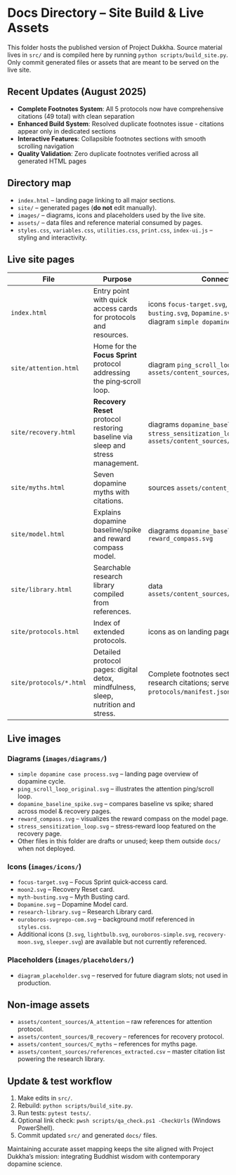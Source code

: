 # Docs Directory – Site Build & Live Assets

This folder hosts the published version of Project Dukkha. Source material lives in `src/` and is compiled here by running `python scripts/build_site.py`. Only commit generated files or assets that are meant to be served on the live site.

## Recent Updates (August 2025)
- **Complete Footnotes System**: All 5 protocols now have comprehensive citations (49 total) with clean separation
- **Enhanced Build System**: Resolved duplicate footnotes issue - citations appear only in dedicated sections
- **Interactive Features**: Collapsible footnotes sections with smooth scrolling navigation
- **Quality Validation**: Zero duplicate footnotes verified across all generated HTML pages

## Directory map
- `index.html` – landing page linking to all major sections.
- `site/` – generated pages (**do not** edit manually).
- `images/` – diagrams, icons and placeholders used by the live site.
- `assets/` – data files and reference material consumed by pages.
- `styles.css`, `variables.css`, `utilities.css`, `print.css`, `index-ui.js` – styling and interactivity.

## Live site pages
| File | Purpose | Connected assets |
| --- | --- | --- |
| `index.html` | Entry point with quick access cards for protocols and resources. | icons `focus-target.svg`, `moon2.svg`, `myth-busting.svg`, `Dopamine.svg`, `research-library.svg`; diagram `simple dopamine case process.svg` |
| `site/attention.html` | Home for the **Focus Sprint** protocol addressing the ping‑scroll loop. | diagram `ping_scroll_loop_original.svg`; sources `assets/content_sources/A_attention` |
| `site/recovery.html` | **Recovery Reset** protocol restoring baseline via sleep and stress management. | diagrams `dopamine_baseline_spike.svg`, `stress_sensitization_loop.svg`; sources `assets/content_sources/B_recovery` |
| `site/myths.html` | Seven dopamine myths with citations. | sources `assets/content_sources/C_myths` |
| `site/model.html` | Explains dopamine baseline/spike and reward compass model. | diagrams `dopamine_baseline_spike.svg`, `reward_compass.svg` |
| `site/library.html` | Searchable research library compiled from references. | data `assets/content_sources/references_extracted.csv` |
| `site/protocols.html` | Index of extended protocols. | icons as on landing page |
| `site/protocols/*.html` | Detailed protocol pages: digital detox, mindfulness, sleep, nutrition and stress. | Complete footnotes sections with 49 total research citations; served with `protocols/manifest.json` for PWA |

## Live images
### Diagrams (`images/diagrams/`)
- `simple dopamine case process.svg` – landing page overview of dopamine cycle.
- `ping_scroll_loop_original.svg` – illustrates the attention ping/scroll loop.
- `dopamine_baseline_spike.svg` – compares baseline vs spike; shared across model & recovery pages.
- `reward_compass.svg` – visualizes the reward compass on the model page.
- `stress_sensitization_loop.svg` – stress‑reward loop featured on the recovery page.
- Other files in this folder are drafts or unused; keep them outside `docs/` when not deployed.

### Icons (`images/icons/`)
- `focus-target.svg` – Focus Sprint quick‑access card.
- `moon2.svg` – Recovery Reset card.
- `myth-busting.svg` – Myth Busting card.
- `Dopamine.svg` – Dopamine Model card.
- `research-library.svg` – Research Library card.
- `ouroboros-svgrepo-com.svg` – background motif referenced in `styles.css`.
- Additional icons (`3.svg`, `lightbulb.svg`, `ouroboros-simple.svg`, `recovery-moon.svg`, `sleeper.svg`) are available but not currently referenced.

### Placeholders (`images/placeholders/`)
- `diagram_placeholder.svg` – reserved for future diagram slots; not used in production.

## Non-image assets
- `assets/content_sources/A_attention` – raw references for attention protocol.
- `assets/content_sources/B_recovery` – references for recovery protocol.
- `assets/content_sources/C_myths` – references for myths page.
- `assets/content_sources/references_extracted.csv` – master citation list powering the research library.

## Update & test workflow
1. Make edits in `src/`.
2. Rebuild: `python scripts/build_site.py`.
3. Run tests: `pytest tests/`.
4. Optional link check: `pwsh scripts/qa_check.ps1 -CheckUrls` (Windows PowerShell).
5. Commit updated `src/` and generated `docs/` files.

Maintaining accurate asset mapping keeps the site aligned with Project Dukkha’s mission: integrating Buddhist wisdom with contemporary dopamine science.

